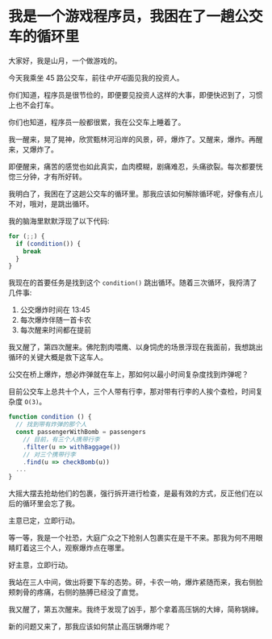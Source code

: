 # 我是一个游戏程序员，我困在了一趟公交车的循环里

大家好，我是山月，一个做游戏的。

今天我乘坐 45 路公交车，前往*中开屯*面见我的投资人。

你们知道，程序员是很节俭的，即便要见投资人这样的大事，即便快迟到了，习惯上也不会打车。

你们也知道，程序员一般都很累，我在公交车上睡着了。

我一醒来，晃了晃神，欣赏甄林河沿岸的风景，砰，爆炸了。又醒来，爆炸。再醒来，又爆炸了。

即便醒来，痛苦的感觉也如此真实，血肉模糊，剧痛难忍，头痛欲裂。每次都要恍惚三分钟，才有所好转。

我明白了，我困在了这趟公交车的循环里。那我应该如何解除循环呢，好像有点儿不对，哦对，是跳出循环。

我的脑海里默默浮现了以下代码:

``` js
for (;;) {
  if (condition()) {
    break
  }
}
```

我现在的首要任务是找到这个 `condition()` 跳出循环。随着三次循环，我捋清了几件事:

1. 公交爆炸时间在 13:45 
1. 每次爆炸伴随一首卡农
1. 每次醒来时间都在提前

我又醒了，第四次醒来。佛陀割肉喂鹰、以身饲虎的场景浮现在我面前，我想跳出循环的关键大概是救下这车人。

公交在桥上爆炸，想必炸弹就在车上，那如何以最小时间复杂度找到炸弹呢？

目前公交车上总共十个人，三个人带有行李，那对带有行李的人挨个查检，时间复杂度 `O(3)`。

``` js
function condition () {
  // 找到带有炸弹的那个人
  const passengerWithBomb = passengers
    // 目前，有三个人携带行李
    .filter(u => withBaggage())
    // 对三个携带行李
    .find(u => checkBomb(u))
  ...
}
```

大摇大摆去抢劫他们的包裹，强行拆开进行检查，是最有效的方式，反正他们在以后的循环里会忘了我。

主意已定，立即行动。

等一等，我是一个社恐，大庭广众之下抢别人包裹实在是干不来。那我为何不用眼睛盯着这三个人，观察爆炸点在哪里。

好主意，立即行动。

我站在三人中间，做出将要下车的态势。砰，卡农一响，爆炸紧随而来，我右侧脸颊刺骨的疼痛，右侧的胳膊已经没了直觉。

我又醒了，第五次醒来。我终于发现了凶手，那个拿着高压锅的大婶，简称锅婶。

新的问题又来了，那我应该如何禁止高压锅爆炸呢？
